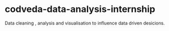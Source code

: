 # codveda-data-analysis-internship
Data cleaning , analysis and visualisation to influence data driven desicions.
